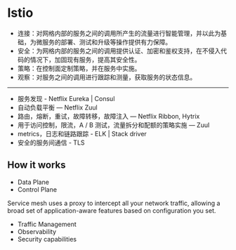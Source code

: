 # Istio

- 连接：对网格内部的服务之间的调用所产生的流量进行智能管理，并以此为基础，为微服务的部署、测试和升级等操作提供有力保障。
- 安全：为网格内部的服务之间的调用提供认证、加密和鉴权支持，在不侵入代码的情况下，加固现有服务，提高其安全性。
- 策略：在控制面定制策略，并在服务中实施。
- 观察：对服务之间的调用进行跟踪和测量，获取服务的状态信息。

---

- 服务发现 - Netflix Eureka | Consul
- 自动负载平衡 — Netflix Zuul
- 路由，熔断，重试，故障转移，故障注入 — Netflix Ribbon, Hytrix
- 用于访问控制，限流，A / B 测试，流量拆分和配额的策略实施 — Zuul
- metrics，日志和链路跟踪 - ELK | Stack driver
- 安全的服务间通信 - TLS

## How it works

- Data Plane
- Control Plane

Service mesh uses a proxy to intercept all your network traffic, allowing a broad set of application-aware features based on configuration you set.

- Traffic Management
- Observability
- Security capabilities
